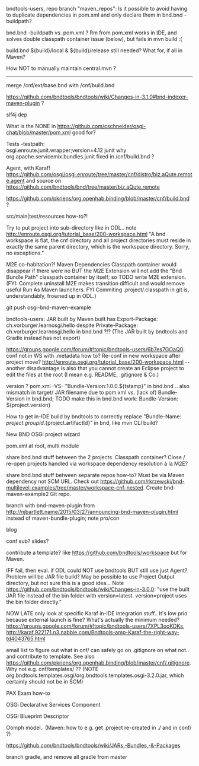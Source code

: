 
bndtools-users, repo branch "maven_repos": Is it possible to avoid having to duplicate dependencies in pom.xml and only declare them in bnd.bnd -buildpath?

bnd.bnd -buildpath vs. pom.xml ?  Rm <dependencies> from pom.xml works in IDE, and solves double classpath container issue (below), but fails in mvn build :(

build.bnd ${build}/local & ${build}/release still needed? What for, if all in Maven?

How NOT to manually maintain central.mvn ?

____

merge /cnf/ext/base.bnd with /cnf/build.bnd

https://github.com/bndtools/bndtools/wiki/Changes-in-3.1.0#bnd-indexer-maven-plugin ?

slf4j dep

What is the <obrRepository>NONE</obrRepository> in https://github.com/cschneider/osgi-chat/blob/master/pom.xml good for?


Tests
-testpath: \
	osgi.enroute.junit.wrapper;version=4.12
junit why org.apache.servicemix.bundles.junit fixed in /cnf/build.bnd ?

Agent, with Karaf! https://github.com/osgi/osgi.enroute/tree/master/cnf/distro/biz.aQute.remote.agent and source on https://github.com/bndtools/bnd/tree/master/biz.aQute.remote

https://github.com/pkriens/org.openhab.binding/blob/master/cnf/build.bnd ?

src/main|test/resources how-to?!

Try to put project into sub-directory like in ODL.. note
http://enroute.osgi.org/tutorial_base/200-workspace.html "A bnd workspace is flat, the cnf directory and all project directories must reside in exactly the same parent directory, which is the workspace directory. Sorry, no exceptions."

M2E co-habitation?! Maven Dependencies Classpath container would disappear if there were no <dependencies> BUT the M2E Extension will not add the "Bnd Bundle Path" classpath container by itself; so TODO write M2E extension. (FYI: Complete uninstall M2E makes transition difficult and would remove useful Run As Maven launchers.  FYI Commiting .project/.classpath in git is, understandably, frowned up in ODL.)


git push osgi-bnd-maven-example




bndtools-users: JAR built by Maven built has Export-Package: ch.vorburger.learnosgi.hello despite Private-Package: ch.vorburger.learnosgi.hello in bnd.bnd ?!?  (The JAR built by bndtools and Gradle instead has not export)


https://groups.google.com/forum/#!topic/bndtools-users/6b7es7GOaQ0: conf not in WS with .metadata how to? Re-conf in new workspace after project move?  http://enroute.osgi.org/tutorial_base/200-workspace.html -- another disadvantage is also that you cannot create an Eclipse project to edit the files at the root (I mean e.g. README, .gitignore & Co.)

version ? pom.xml -VS- "Bundle-Version:1.0.0.${tstamp}" in bnd.bnd .. also mismatch in target/ JAR filename due to pom.xml <version> vs. (lack of) Bundle-Version in bnd.bnd; TODO make this in bnd.bnd work: Bundle-Version: ${project.version}

How to get in-IDE build by bndtools to correctly replace "Bundle-Name: ${project.groupId}.${project.artifactId}" in bnd, like mvn CLI build?




New BND OSGi project wizard

pom.xml at root, multi module

share bnd.bnd stuff between the 2 projects.  Classpath container? Close / re-open projects handled via workspace dependency resolution à la M2E?

share bnd.bnd stuff between separate repos how-to? Must be via Maven dependency not SCM URL.  Check out https://github.com/rkrzewski/bnd-multilevel-examples/tree/master/workspace-cnf-nested.  Create bnd-maven-example2 Git repo.

branch with bnd-maven-plugin from http://njbartlett.name/2015/03/27/announcing-bnd-maven-plugin.html instead of maven-bundle-plugin; note pro/con

blog

conf sub? slides?

contribute a template? like https://github.com/bndtools/workspace but for Maven.

IFF fail, then eval. if ODL could NOT use bndtools BUT still use just Agent?  Problem will be JAR file build?  May be possible to use Project Output directory, but not sure this is a good idea... Note https://github.com/bndtools/bndtools/wiki/Changes-in-3.0.0: "use the built JAR file instead of the bin folder with version=latest. version=project uses the bin folder directly."

NOW LATE only look at specific Karaf in-IDE integration stuff.. It's low prio because external launch is fine? What's actually the minimum needed? https://groups.google.com/forum/#!topic/bndtools-users/7XPL3ooKDKs, http://karaf.922171.n3.nabble.com/Bndtools-amp-Karaf-the-right-way-td4043765.html

email list to figure out what in cnf/ can safely go on .gitignore on what not.. and contribute to template.  See also https://github.com/pkriens/org.openhab.binding/blob/master/cnf/.gitignore.  Why not e.g. cnf/templates/ ?? (NOTE org.bndtools.templates.osgi/org.bndtools.templates.osgi-3.2.0.jar, which certainly should not be in SCM)

PAX Exam how-to

OSGi Declarative Services Component

OSGi Blueprint Descriptor

Oomph model.. (Maven: how to e.g. get .project re-created in ./ and in conf/ ?)




https://github.com/bndtools/bndtools/wiki/JARs,-Bundles,-&-Packages

branch gradle, and remove all gradle from master
